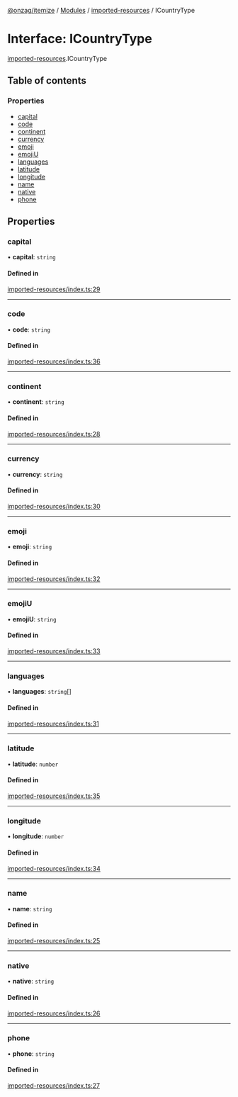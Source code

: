 [@onzag/itemize](../README.md) / [Modules](../modules.md) / [imported-resources](../modules/imported_resources.md) / ICountryType

# Interface: ICountryType

[imported-resources](../modules/imported_resources.md).ICountryType

## Table of contents

### Properties

- [capital](imported_resources.ICountryType.md#capital)
- [code](imported_resources.ICountryType.md#code)
- [continent](imported_resources.ICountryType.md#continent)
- [currency](imported_resources.ICountryType.md#currency)
- [emoji](imported_resources.ICountryType.md#emoji)
- [emojiU](imported_resources.ICountryType.md#emojiu)
- [languages](imported_resources.ICountryType.md#languages)
- [latitude](imported_resources.ICountryType.md#latitude)
- [longitude](imported_resources.ICountryType.md#longitude)
- [name](imported_resources.ICountryType.md#name)
- [native](imported_resources.ICountryType.md#native)
- [phone](imported_resources.ICountryType.md#phone)

## Properties

### capital

• **capital**: `string`

#### Defined in

[imported-resources/index.ts:29](https://github.com/onzag/itemize/blob/f2db74a5/imported-resources/index.ts#L29)

___

### code

• **code**: `string`

#### Defined in

[imported-resources/index.ts:36](https://github.com/onzag/itemize/blob/f2db74a5/imported-resources/index.ts#L36)

___

### continent

• **continent**: `string`

#### Defined in

[imported-resources/index.ts:28](https://github.com/onzag/itemize/blob/f2db74a5/imported-resources/index.ts#L28)

___

### currency

• **currency**: `string`

#### Defined in

[imported-resources/index.ts:30](https://github.com/onzag/itemize/blob/f2db74a5/imported-resources/index.ts#L30)

___

### emoji

• **emoji**: `string`

#### Defined in

[imported-resources/index.ts:32](https://github.com/onzag/itemize/blob/f2db74a5/imported-resources/index.ts#L32)

___

### emojiU

• **emojiU**: `string`

#### Defined in

[imported-resources/index.ts:33](https://github.com/onzag/itemize/blob/f2db74a5/imported-resources/index.ts#L33)

___

### languages

• **languages**: `string`[]

#### Defined in

[imported-resources/index.ts:31](https://github.com/onzag/itemize/blob/f2db74a5/imported-resources/index.ts#L31)

___

### latitude

• **latitude**: `number`

#### Defined in

[imported-resources/index.ts:35](https://github.com/onzag/itemize/blob/f2db74a5/imported-resources/index.ts#L35)

___

### longitude

• **longitude**: `number`

#### Defined in

[imported-resources/index.ts:34](https://github.com/onzag/itemize/blob/f2db74a5/imported-resources/index.ts#L34)

___

### name

• **name**: `string`

#### Defined in

[imported-resources/index.ts:25](https://github.com/onzag/itemize/blob/f2db74a5/imported-resources/index.ts#L25)

___

### native

• **native**: `string`

#### Defined in

[imported-resources/index.ts:26](https://github.com/onzag/itemize/blob/f2db74a5/imported-resources/index.ts#L26)

___

### phone

• **phone**: `string`

#### Defined in

[imported-resources/index.ts:27](https://github.com/onzag/itemize/blob/f2db74a5/imported-resources/index.ts#L27)
